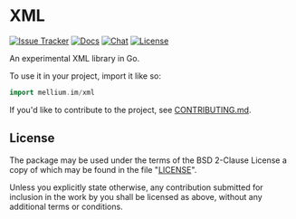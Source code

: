 # XML

[![Issue Tracker][badge]](https://mellium.im/issue)
[![Docs](https://pkg.go.dev/badge/mellium.im/xml)](https://pkg.go.dev/mellium.im/xml)
[![Chat](https://img.shields.io/badge/XMPP-users@mellium.chat-orange.svg)](https://mellium.chat)
[![License](https://img.shields.io/badge/license-FreeBSD-blue.svg)](https://opensource.org/licenses/BSD-2-Clause)

An experimental XML library in Go.

To use it in your project, import it like so:

```go
import mellium.im/xml
```

If you'd like to contribute to the project, see [CONTRIBUTING.md].


## License

The package may be used under the terms of the BSD 2-Clause License a copy of
which may be found in the file "[LICENSE]".

Unless you explicitly state otherwise, any contribution submitted for inclusion
in the work by you shall be licensed as above, without any additional terms or
conditions.


[badge]: https://img.shields.io/badge/style-mellium%2fxmpp-green.svg?longCache=true&style=popout-square&label=issues
[CONTRIBUTING.md]: https://mellium.im/docs/CONTRIBUTING
[LICENSE]: https://codeberg.org/mellium/xmpp/src/branch/main/LICENSE
